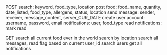 POST
search: keyword, food_type, location
post food: food_name, quantity, date_listed, food_type, allergens, status, location
send message: sender, receiver, message_content, server_CUR_DATE
create user account: username, password, email
notifications: user, food_type
read notifications: mark read

GET
search all current food ever in the world
search by location
search all messages, read flag based on current user_id
search users
get all notifications
